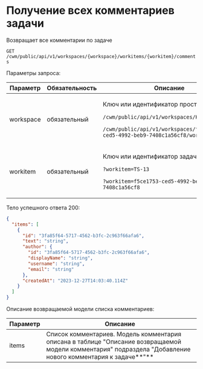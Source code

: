 # Получение всех комментариев задачи

Возвращает все комментарии по задаче

`GET /cwm/public/api/v1/workspaces/{workspace}/workitems/{workitem}/comments`

Параметры запроса:

| Параметр  | Обязательность | Описание                                                                                                                                                                                                  |
| --------- | -------------- | --------------------------------------------------------------------------------------------------------------------------------------------------------------------------------------------------------- |
| workspace | обязательный   | <p>Ключ или идентификатор пространства</p><p><code>/cwm/public/api/v1/workspaces/KEY/workitems</code></p><p><code>/cwm/public/api/v1/workspaces/f5ce1753-ced5-4992-beb9-7408c1a56cf8/workitems</code></p> |
| workitem  | обязательный   | <p>Ключ или идентификатор задачи</p><p><code>?workitem=TS-13</code></p><p><code>?workitem=f5ce1753-ced5-4992-beb9-7408c1a56cf8</code></p>                                                                 |

Тело успешного ответа 200:

```json
{
  "items": [
    {
      "id": "3fa85f64-5717-4562-b3fc-2c963f66afa6",
      "text": "string",
      "author": {
        "id": "3fa85f64-5717-4562-b3fc-2c963f66afa6",
        "displayName": "string",
        "username": "string",
        "email": "string"
      },
      "createdAt": "2023-12-27T14:03:40.114Z"
    }
  ]
}
```

Описание возвращаемой модели списка комментариев:

| Параметр | Описание                                                                                                                                                     |
| -------- | ------------------------------------------------------------------------------------------------------------------------------------------------------------ |
| items    | Список комментариев. Модель комментария описана в таблице "Описание возвращаемой модели комментария" подраздела "Добавление нового комментария к задаче**"** |
